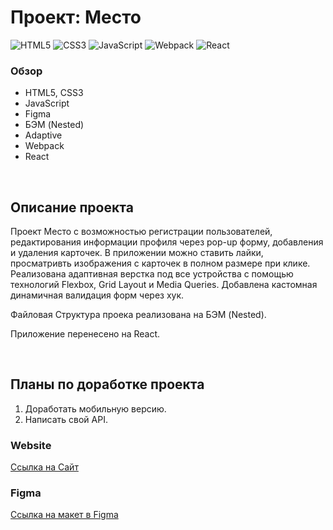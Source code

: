 # Проект: Место

![HTML5](https://img.shields.io/badge/html5-%23E34F26.svg?style=for-the-badge&logo=html5&logoColor=white)
![CSS3](https://img.shields.io/badge/css3-%231572B6.svg?style=for-the-badge&logo=css3&logoColor=white)
![JavaScript](https://img.shields.io/badge/javascript-%23323330.svg?style=for-the-badge&logo=javascript&logoColor=%23F7DF1E)
![Webpack](https://img.shields.io/badge/webpack%20-%238DD6F9.svg?&style=for-the-badge&logo=webpack&logoColor=black)
![React](https://img.shields.io/badge/React-61DAFB.svg?style=for-the-badge&logo=React&logoColor=black)

### Обзор

- HTML5, CSS3
- JavaScript
- Figma
- БЭМ (Nested)
- Adaptive
- Webpack
- React

<br>

## Описание проекта

Проект Место с возможностью регистрации пользователей, редактирования информации профиля через pop-up форму, добавления и удаления карточек. В приложении можно ставить лайки, просматривть изображения с карточек в полном размере при клике. Реализована адаптивная верстка под все устройства с помощью технологий Flexbox, Grid Layout и Media Queries. Добавлена кастомная динамичная валидация форм через хук.
<br>

Файловая Структура проека реализована на БЭМ (Nested).

Приложение перенесено на React.

<br>

## Планы по доработке проекта

1. Доработать мобильную версию.
1. Написать свой API.
   <br>

### Website

[Ссылка на Сайт](https://fildsgn.github.io/react-mesto-auth/sign-in)

### Figma

[Ссылка на макет в Figma](https://www.figma.com/file/2cn9N9jSkmxD84oJik7xL7/JavaScript.-Sprint-4?t=gmHLNEODBpb7uCtZ-0)
